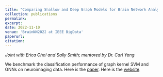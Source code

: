 ```yaml
---
title: "Comparing Shallow and Deep Graph Models for Brain Network Analysis"
collection: publications
permalink:
excerpt:
date: 2022-11-10
venue: 'BrainNN2022 at IEEE BigData'
paperurl:
citation:
---
```


_Joint with Erica Choi and Sally Smith; mentored by Dr. Carl Yang_

We benchmark the classification performance of graph kernel SVM and GNNs on neuroimaging data. Here is the <a href="https://github.com/ethanjyoung/ethanjyoung.github.io/raw/master/files/Comparing_Shallow_and_Deep_Graph_Models_for_Brain_Network_Analysis.pdf" download>paper</a>. Here is the <a href="https://www.math.emory.edu/site/cmds-reuret/projects/2022-brain-nets/"> website</a>.


